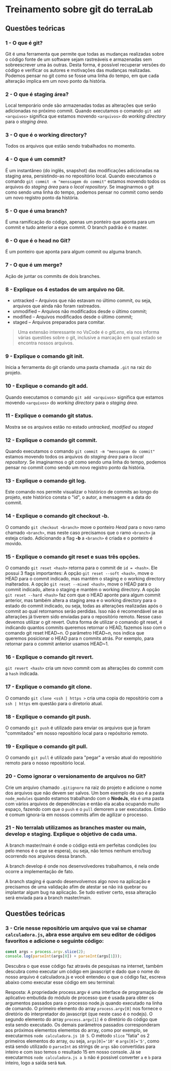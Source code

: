 # Treinamento sobre git do terraLab

## Questões teóricas

### 1 - O que é git?
Git é uma ferramenta que permite que todas as mudanças realizadas sobre o código fonte de um software sejam rastreáveis e armazenadas sem sobreescrever uma às outras. Desta forma, é possível recuperar versões do código e verificar os autores e motivações das mudanças realizadas. Podemos pensar no git como se fosse uma linha do tempo, em que cada alteração implica em um novo ponto da história.

### 2 - O que é staging área?
Local temporário onde são armazenadas todas as alterações que serão adicionadas no próximo commit. Quando executamos o comando `git add <arquivos>` significa que estamos movendo `<arquivos>` do *working directory* para o *staging área*.

### 3 - O que é o working directory?
Todos os arquivos que estão sendo trabalhados no momento.

### 4 - O que é um commit?
É um instantâneo (do inglês, snapshot) das modificações adicionadas na staging area, persistindo-as no repositório local. Quando executamos o comando `git commit -m "menssagem do commit"` estamos movendo todos os arquivos do *staging área* para o *local repository*. Se imaginarmos o git como sendo uma linha do tempo, podemos pensar no commit como sendo um novo registro ponto da história.

### 5 - O que é uma branch?
É uma ramificação do código, apenas um ponteiro que aponta para um commit e tudo anterior a esse commit. O branch padrão é o master.

### 6 - O que é o head no Git?
É um ponteiro que aponta para algum commit ou alguma branch.

### 7 - O que é um merge?
Ação de juntar os commits de dois branches.

### 8 - Explique os 4 estados de um arquivo no Git.
* untracked – Arquivos que não estavam no último commit, ou seja, arquivos que ainda não foram rastreados.
* unmodified – Arquivos não modificados desde o último commit;
* modified – Arquivos modificados desde o último commit; 
* staged – Arquivos preparados para comitar.
>Uma extensão interessante no VsCode é o *gitLens*, ela nos informa várias questões sobre o git, inclusive a marcação em qual estado se encontra nossos arquivos.

### 9 - Explique o comando git init.
Inicia a ferramenta do git criando uma pasta chamada `.git` na raiz do projeto.

### 10 - Explique o comando git add.
Quando executamos o comando `git add <arquivos>` significa que estamos movendo `<arquivos>` do *working directory* para o *staging área*.

### 11 - Explique o comando git status.
Mostra se os arquivos estão no estado *untracked*, *modified* ou *staged*

### 12 - Explique o comando git commit.
Quando executamos o comando `git commit -m "menssagem do commit"` estamos movendo todos os arquivos do *staging área* para o *local repository*. Se imaginarmos o git como sendo uma linha do tempo, podemos pensar no commit como sendo um novo registro ponto da história.

### 13 - Explique o comando git log.
Este comando nos permite visualizar o histórico de commits ao longo do projeto, este histórico consta o "id", o autor, a mensagem e a data do commit.

### 14 - Explique o comando git checkout -b.
O comando `git checkout <branch>` move o ponteiro *Head* para o novo ramo chamado `<branch>`, mas neste caso precisamos que o ramo `<branch>` ja esteja criado. Adicionando a flag **-b** a `<branch>` é criada e o ponteiro é movido.

### 15 - Explique o comando git reset e suas três opções.
O comando `git reset <hash>` retorna para o commit de `id = <hash>`. Ele possui 3 flags importantes: A opção `git reset --soft <hash>`, move o HEAD para o commit indicado, mas mantém o staging e o working directory inalterados. A opção `git reset --mixed <hash>`, move o HEAD para o commit indicado, altera o staging e mantém o working directory. A opção `git reset --hard <hash>` faz com que o HEAD aponte para algum commit anterior, mas também altera a staging area e o working directory para o estado do commit indicado, ou seja, todas as alterações realizadas após o commit ao qual retornamos serão perdidas. Isso não é recomendável se as alterações já tiverem sido enviadas para o repositório remoto. Nesse caso devemos utilizar o git revert.
Outra forma de utilizar o comando git reset, é indicando quantos commits queremos retornar o HEAD, fazemos isso com o comando git reset HEAD~n. O parâmetro HEAD~n, nos indica que queremos posicionar o HEAD para n commits atrás. Por exemplo, para retornar para o commit anterior usamos HEAD~1.

### 16 - Explique o comando git revert.
`git revert <hash>` cria um novo commit com as alterações do commit com a `hash` indicada.

### 17 - Explique o comando git clone.
O comando `git clone <ssh | https >` cria uma copia do repositório com a `ssh | https` em questão para o diretorio atual.

### 18 - Explique o comando git push.
O comando `git push` é utilizado para enviar os arquivos que ja foram "commitados" em nosso repositório local para o repósitorio remoto.

### 19 - Explique o comando git pull.
O comando `git pull` é utilizado para "pegar" a versão atual do repositório remoto para o nosso repositório local.

### 20 - Como ignorar o versionamento de arquivos no Git?
Crie um arquivo chamado `.gitignore` na raiz do projeto e adicione o nome dos arquivos que não devem ser salvos. Um bom exemplo de uso é a pasta `node_modules` quando estamos trabalhando com o **NodeJs**, ela é uma pasta com vários arquivos de dependências e então ela acaba ocupando muito espaço, fazendo com que o `push` e o `pull` demorem a ser executados. Então é comum ignora-la em nossos commits afim de agilizar o processo.

### 21 - No terralab utilizamos as branches master ou main, develop e staging. Explique o objetivo de cada uma.
A branch master/main é onde o código está em perfeitas condições (ou pelo menos é o que se espera), ou seja, não temos nenhum erro/bug ocorrendo nos arquivos dessa branch.

A branch develop é onde nos desenvolvedores trabalhamos, é nela onde ocorre a implementação de fato.

A branch staging é quando desenvolvemos algo novo na aplicação e precisamos de uma validação afim de atestar se não irá quebrar ou implantar algum bug na aplicação. Se tudo estiver certo, essa alteração será enviada para a branch master/main.

## Questões teóricas
### 3 - Crie nesse repositório um arquivo que vai se chamar `calculadora.js`, abra esse arquivo em seu editor de códigos favoritos e adicione o seguinte código:

~~~javascript
const args = process.argv.slice(2);
console.log(parseInt(args[0]) + parseInt(args[1]));
~~~

Descubra o que esse código faz através de pesquisas na internet, também
descubra como executar um código em javascript e dado que o nome do nosso arquivo é calculadora.js e você entendeu o que o código faz, escreva abaixo como executar esse código em seu terminal:

Resposta: A propriedade process.argv é uma interface de programação de aplicativo embutida do módulo de processo que é usada para obter os argumentos passados para o processo node.js quando executado na linha de comando. O primeiro elemento do array `process.argv[0]` nos fornece o diretório do interpretador do javascript (que neste caso é o nodejs). O segundo elemento do array `process.argv[1]` é o diretório do código que esta sendo executado. Os demais parâmetros passados corresponderam aos próximos elementos elementos do array, como por exemplo, se executarmos `node calculadora.js 10 5`. O método `slice` "fatia" os 2 primeiros elementos do array, ou seja, `args[0]='10'` e `args[0]='5'`, como está sendo utilizado o `parseInt` as strings de `args` são convertidas para inteiro e com isso temos o resultado 15 em nosso console. Já se executarmos `node calculadora.js a b` não é possivel converter `a` e `b` para inteiro, logo a saída será `NaN`.